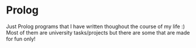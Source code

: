 # Prolog
Just Prolog programs that I have written thoughout the course of my life :)
Most of them are university tasks/projects but there are some that are made for fun only!
